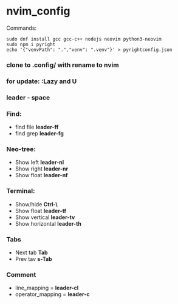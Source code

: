 # nvim_config

Commands:
```
sudo dnf install gcc gcc-c++ nodejs neovim python3-neovim
sudo npm i pyright
echo '{"venvPath": ".","venv": ".venv"}' > pyrightconfig.json
```

### clone to .config/ with rename to nvim


### for update: :Lazy and U


### leader - space


### Find:
- find file **leader-ff**
- find grep **leader-fg**


### Neo-tree:
- Show left **leader-nl**
- Show right **leader-nr**
- Show float **leader-nf**


### Terminal:
- Show/hide **Ctrl-\\**
- Show float **leader-tf**
- Show vertical **leader-tv**
- Show horizontal **leader-th**

### Tabs
- Next tab **Tab**
- Prev tav **s-Tab**

### Comment
- line_mapping = **leader-cl**
- operator_mapping = **leader-c**
